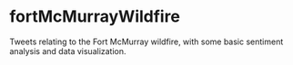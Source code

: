 # fortMcMurrayWildfire
Tweets relating to the Fort McMurray wildfire, with some basic sentiment analysis and data visualization.
